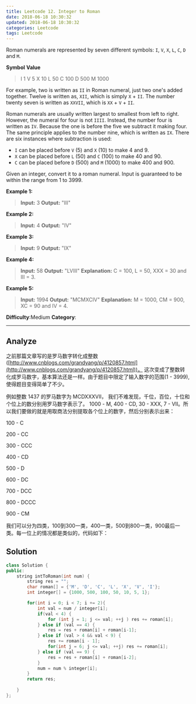 ```yaml
---
title: Leetcode 12. Integer to Roman
date: 2018-06-18 10:30:32
updated: 2018-06-18 10:30:32
categories: Leetcode
tags: Leetcode
---
```


﻿Roman numerals are represented by seven different symbols: `I`,  `V`,  `X`,  `L`,  `C`,  `D`  and  `M`.

**Symbol**       **Value**
>I             1
V             5
X             10
L             50
C             100
D             500
M             1000
<!--more-->
For example, two is written as  `II` in Roman numeral, just two one's added together. Twelve is written as,  `XII`, which is simply  `X`  +  `II`. The number twenty seven is written as  `XXVII`, which is  `XX`  +  `V`  +  `II`.

Roman numerals are usually written largest to smallest from left to right. However, the numeral for four is not  `IIII`. Instead, the number four is written as  `IV`. Because the one is before the five we subtract it making four. The same principle applies to the number nine, which is written as  `IX`. There are six instances where subtraction is used:

-   `I`  can be placed before  `V`  (5) and  `X`  (10) to make 4 and 9.
-   `X`  can be placed before  `L`  (50) and  `C`  (100) to make 40 and 90.
-   `C`  can be placed before  `D`  (500) and  `M`  (1000) to make 400 and 900.

Given an integer, convert it to a roman numeral. Input is guaranteed to be within the range from 1 to 3999.

**Example 1:**
>**Input:** 3
**Output:** "III"

**Example 2:**
>**Input:** 4
**Output:** "IV"

**Example 3:**
>**Input:** 9
**Output:** "IX"

**Example 4:**
>**Input:** 58
**Output:** "LVIII"
**Explanation:** C = 100, L = 50, XXX = 30 and III = 3.

**Example 5:**

>**Input:** 1994
**Output:** "MCMXCIV"
**Explanation:** M = 1000, CM = 900, XC = 90 and IV = 4.

**Difficulty**:Medium
**Category**:  
<!--more-->
*****

## Analyze
之前那篇文章写的是罗马数字转化成整数([http://www.cnblogs.com/grandyang/p/4120857.html](http://www.cnblogs.com/grandyang/p/4120857.html))， 这次变成了整数转化成罗马数字，基本算法还是一样。由于题目中限定了输入数字的范围(1 - 3999), 使得题目变得简单了不少。

例如整数 1437 的罗马数字为 MCDXXXVII， 我们不难发现，千位，百位，十位和个位上的数分别用罗马数字表示了。 1000 - M, 400 - CD, 30 - XXX, 7 - VII。所以我们要做的就是用取商法分别提取各个位上的数字，然后分别表示出来：

100 - C

200 - CC

300 - CCC

400 - CD

500 - D

600 - DC

700 - DCC

800 - DCCC

900 - CM

我们可以分为四类，100到300一类，400一类，500到800一类，900最后一类。每一位上的情况都是类似的，代码如下：
## Solution
```cpp
class Solution {
public:
    string intToRoman(int num) {
        string res = "";
        char roman[] = {'M', 'D', 'C', 'L', 'X', 'V', 'I'};
        int integer[] = {1000, 500, 100, 50, 10, 5, 1};

        for(int i = 0; i < 7; i += 2){
            int val = num / integer[i]; 
            if(val < 4) {
                for (int j = 1; j <= val; ++j ) res += roman[i];
            } else if (val == 4) {
                res = res + roman[i] + roman[i-1];
            } else if (val > 4 && val < 9) {
                res += roman[i - 1];
                for(int j = 6; j <= val; ++j) res += roman[i];
            } else if (val == 9) { 
                res = res + roman[i] + roman[i-2];
            }
            num = num % integer[i];
        }
        return res;
        
    }
};
```
